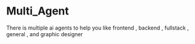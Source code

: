 # Multi_Agent
There is multiple ai agents to help you like frontend , backend , fullstack , general , and graphic designer
